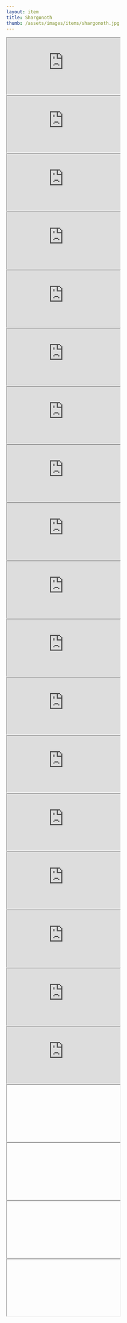 ```yaml
---
layout: item
title: Shargonoth
thumb: /assets/images/items/shargonoth.jpg
---
```

<iframe src="http://magic-items.herokuapp.com/item/embed/57"></iframe>
<iframe src="http://magic-items.herokuapp.com/item/embed/78"></iframe>
<iframe src="http://magic-items.herokuapp.com/item/embed/86"></iframe>
<iframe src="http://magic-items.herokuapp.com/item/embed/87"></iframe>
<iframe src="http://magic-items.herokuapp.com/item/embed/98"></iframe>
<iframe src="http://magic-items.herokuapp.com/item/embed/113"></iframe>
<iframe src="http://magic-items.herokuapp.com/item/embed/119"></iframe>
<iframe src="http://magic-items.herokuapp.com/item/embed/168"></iframe>
<iframe src="http://magic-items.herokuapp.com/item/embed/131"></iframe>
<iframe src="http://magic-items.herokuapp.com/item/embed/132"></iframe>
<iframe src="http://magic-items.herokuapp.com/item/embed/133"></iframe>
<iframe src="http://magic-items.herokuapp.com/item/embed/18"></iframe>
<iframe src="http://magic-items.herokuapp.com/item/embed/160"></iframe>
<iframe src="http://magic-items.herokuapp.com/item/embed/161"></iframe>
<iframe src="http://magic-items.herokuapp.com/item/embed/11"></iframe>
<iframe src="http://magic-items.herokuapp.com/item/embed/172"></iframe>
<iframe src="http://magic-items.herokuapp.com/item/embed/125"></iframe>
<iframe src="http://magic-items.herokuapp.com/item/embed/178"></iframe>
<iframe src="http://magic-items.herokuapp.com/item/embed/104"></iframe>
<iframe src="http://magic-items.herokuapp.com/item/embed/134"></iframe>
<iframe src="http://magic-items.herokuapp.com/item/embed/117"></iframe>
<iframe src="http://magic-items.herokuapp.com/item/embed/183"></iframe>
